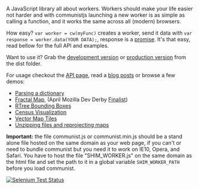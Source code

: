 A JavaScript library all about workers. Workers should make your life easier not harder and with communistjs launching a new worker is as simple as calling a function, and it works the same across all (modern) browsers.

How easy? `var worker = cw(myFunc)` creates a worker, send it data with `var response = worker.data(YOUR DATA);`, response is a [promise](http://blogs.msdn.com/b/ie/archive/2011/09/11/asynchronous-programming-in-javascript-with-promises.aspx). It's that easy, read bellow for the full API and examples.

Want to use it? Grab the [development version](https://raw.github.com/calvinmetcalf/communist/master/dist/communist.js) or [production version](https://raw.github.com/calvinmetcalf/communist/master/dist/communist.min.js) from the dist folder. 

For usage checkout the <a id='api' href='API.md'>API page</a>, read a [blog posts](http://cwmma.tumblr.com/post/54338607071/making-web-workers-with-communistjs) or browse a few demos:

- [Parsing a dictionary](http://communistjs.com/website/dict/)
- [Fractal Map](http://communistjs.com/website/leaflet-fractal/), (April Mozilla Dev Derby [Finalist](https://hacks.mozilla.org/2013/06/announcing-the-winners-of-the-april-2013-dev-derby/))
- [RTree Bounding Boxes](http://leaflet-extras.github.io/RTree/examples/worker.html)
- [Census Visualization](http://data-otp.rhcloud.com/)
- [Vector Map Tiles](http://calvinmetcalf.github.io/vector-layers/)
- [Unzipping files and reprojecting maps](http://calvinmetcalf.github.io/shapefile-js/proj.html)


__Important:__ the file communist.js or communist.min.js should be a stand alone file hosted on the same domain as your web page, if you can't or need to bundle communist but you need it to work on IE10, Opera, and Safari. You have to host the file "SHIM_WORKER.js" on the same domain as the html file 
and set the path to it in a global variable `SHIM_WORKER_PATH` before you load communist.

[![Selenium Test Status](https://saucelabs.com/browser-matrix/calvinmetcalf.svg)](https://saucelabs.com/u/calvinmetcalf)

